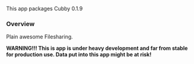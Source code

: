 This app packages Cubby <upstream>0.1.9</upstream>

### Overview

Plain awesome Filesharing.

**WARNING!!! This is app is under heavy development and far from stable for production use. Data put into this app might be at risk!**

